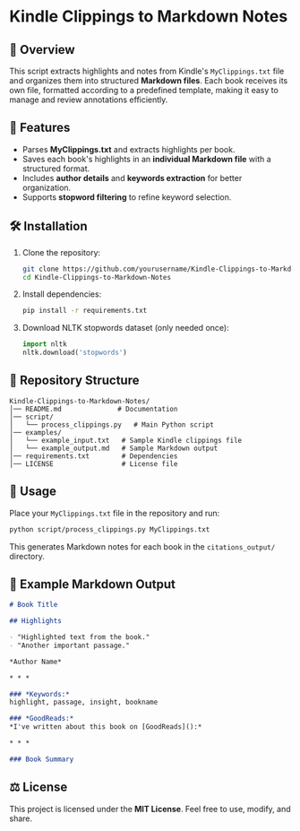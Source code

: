 # Kindle Clippings to Markdown Notes  

## 📖 Overview  
This script extracts highlights and notes from Kindle's `MyClippings.txt` file and organizes them into structured **Markdown files**. Each book receives its own file, formatted according to a predefined template, making it easy to manage and review annotations efficiently.  

## 🚀 Features  
- Parses **MyClippings.txt** and extracts highlights per book.  
- Saves each book's highlights in an **individual Markdown file** with a structured format.  
- Includes **author details** and **keywords extraction** for better organization.  
- Supports **stopword filtering** to refine keyword selection.  

## 🛠️ Installation  
1. Clone the repository:  
   ```bash
   git clone https://github.com/yourusername/Kindle-Clippings-to-Markdown-Notes.git
   cd Kindle-Clippings-to-Markdown-Notes
   ```
2. Install dependencies:  
   ```bash
   pip install -r requirements.txt
   ```
3. Download NLTK stopwords dataset (only needed once):  
   ```python
   import nltk
   nltk.download('stopwords')
   ```

## 📂 Repository Structure  
```
Kindle-Clippings-to-Markdown-Notes/
│── README.md              # Documentation
│── script/
│   └── process_clippings.py   # Main Python script
│── examples/
│   └── example_input.txt   # Sample Kindle clippings file
│   └── example_output.md   # Sample Markdown output
│── requirements.txt        # Dependencies
│── LICENSE                 # License file
```

## 🔧 Usage  
Place your `MyClippings.txt` file in the repository and run:  
```bash
python script/process_clippings.py MyClippings.txt
```
This generates Markdown notes for each book in the `citations_output/` directory.  

## 📜 Example Markdown Output  
```md
# Book Title

## Highlights

- "Highlighted text from the book."
- "Another important passage."

*Author Name*

* * *

### *Keywords:*  
highlight, passage, insight, bookname  

### *GoodReads:*  
*I've written about this book on [GoodReads]():*  

* * *

### Book Summary 
```

## ⚖️ License  
This project is licensed under the **MIT License**. Feel free to use, modify, and share.  
